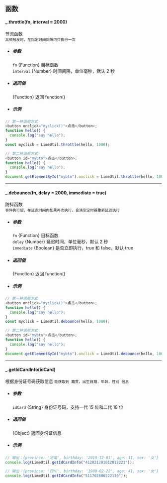 ## 函数

#### \_.throttle(fn, interval = 2000)

节流函数  
`高频触发时，在指定时间间隔内只执行一次`

- ##### 参数

  `fn` {Function} 目标函数  
  `interval` {Number} 时间间隔，单位毫秒，默认 2 秒

- ##### 返回值

  {Function} 返回 function()

- ##### 示例

```javascript
// 第一种调用方式
<button onclick="myclick()">点击</button>;
function hello() {
  console.log("say hello");
}
const myclick = LimeUtil.throttle(hello, 1000);

// 第二种调用方式
<button id="mybtn">点击</button>;
function hello() {
  console.log("say hello");
}
document.getElementById("mybtn").onclick = LimeUtil.throttle(hello, 1000);
```

---

#### \_.debounce(fn, delay = 2000, immediate = true)

防抖函数  
`事件执行后，在延迟时间内如果再次执行，会清空定时器重新延迟执行`

- ##### 参数

  `fn` {Function} 目标函数  
  `delay` {Number} 延迟时间，单位毫秒，默认 2 秒  
  `immediate` {Boolean} 是否立即执行，true 和 false，默认 true

- ##### 返回值

  {Function} 返回 function()

- ##### 示例

```javascript
// 第一种调用方式
<button onclick="myclick()">点击</button>;
function hello() {
  console.log("say hello");
}
const myclick = LimeUtil.debounce(hello, 1000);

// 第二种调用方式
<button id="mybtn">点击</button>;
function hello() {
  console.log("say hello");
}
document.getElementById("mybtn").onclick = LimeUtil.debounce(hello, 1000);
```

---

#### \_.getIdCardInfo(idCard)

根据身份证号码获取信息
`能获取到 籍贯，出生日期，年龄，性别 信息`

- ##### 参数

  `idCard` {String} 身份证号码，支持一代 15 位和二代 18 位

- ##### 返回值

  {Object} 返回身份证信息

- ##### 示例

```javascript
// 输出：{province: '河南', birthday: '2010-12-01', age: 11, sex: '女'}
console.log(LimeUtil.getIdCardInfo("412821201012012221"));

// 输出：{province: '四川', birthday: '1980-02-22', age: 41, sex: '女'}
console.log(LimeUtil.getIdCardInfo("511702800222130"));
```

